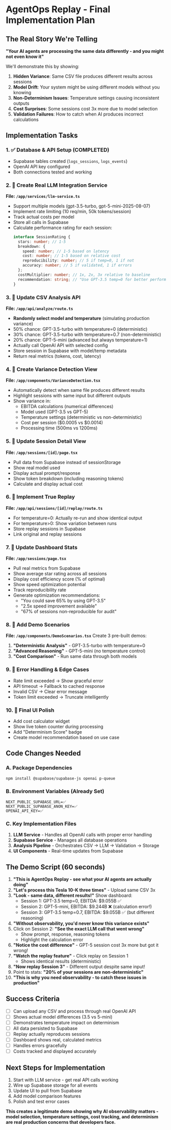 # AgentOps Replay - Final Implementation Plan

## The Real Story We're Telling

**"Your AI agents are processing the same data differently - and you might not even know it"**

We'll demonstrate this by showing:
1. **Hidden Variance**: Same CSV file produces different results across sessions
2. **Model Drift**: Your system might be using different models without you knowing
3. **Non-Determinism Issues**: Temperature settings causing inconsistent outputs
4. **Cost Surprises**: Some sessions cost 3x more due to model selection
5. **Validation Failures**: How to catch when AI produces incorrect calculations

## Implementation Tasks

### 1. ✅ Database & API Setup (COMPLETED)
- Supabase tables created (`logs_sessions`, `logs_events`)
- OpenAI API key configured
- Both connections tested and working

### 2. 🔄 Create Real LLM Integration Service
**File: `/app/services/llm-service.ts`**
- Support multiple models (gpt-3.5-turbo, gpt-5-mini-2025-08-07)
- Implement rate limiting (10 req/min, 50k tokens/session)
- Track actual costs per model
- Store all calls in Supabase
- Calculate performance rating for each session:
  ```typescript
  interface SessionRating {
    stars: number; // 1-5
    breakdown: {
      speed: number; // 1-5 based on latency
      cost: number; // 1-5 based on relative cost
      reproducibility: number; // 5 if temp=0, 1 if not
      accuracy: number; // 5 if validated, 1 if errors
    };
    costMultiplier: number; // 1x, 2x, 3x relative to baseline
    recommendation: string; // "Use GPT-3.5 temp=0 for better performance"
  }
  ```

### 3. 🔄 Update CSV Analysis API
**File: `/app/api/analyze/route.ts`**
- **Randomly select model and temperature** (simulating production variance)
- 50% chance: GPT-3.5-turbo with temperature=0 (deterministic)
- 30% chance: GPT-3.5-turbo with temperature=0.7 (non-deterministic)
- 20% chance: GPT-5-mini (advanced but always temperature=1)
- Actually call OpenAI API with selected config
- Store session in Supabase with model/temp metadata
- Return real metrics (tokens, cost, latency)

### 4. 🔄 Create Variance Detection View
**File: `/app/components/VarianceDetection.tsx`**
- Automatically detect when same file produces different results
- Highlight sessions with same input but different outputs
- Show variance in:
  - EBITDA calculations (numerical differences)
  - Model used (GPT-3.5 vs GPT-5)
  - Temperature settings (deterministic vs non-deterministic)
  - Cost per session ($0.0005 vs $0.0014)
  - Processing time (500ms vs 1200ms)

### 5. 🔄 Update Session Detail View
**File: `/app/sessions/[id]/page.tsx`**
- Pull data from Supabase instead of sessionStorage
- Show real model used
- Display actual prompt/response
- Show token breakdown (including reasoning tokens)
- Calculate and display actual cost

### 6. 🔄 Implement True Replay
**File: `/app/api/sessions/[id]/replay/route.ts`**
- For temperature=0: Actually re-run and show identical output
- For temperature>0: Show variation between runs
- Store replay sessions in Supabase
- Link original and replay sessions

### 7. 🔄 Update Dashboard Stats
**File: `/app/sessions/page.tsx`**
- Pull real metrics from Supabase
- Show average star rating across all sessions
- Display cost efficiency score (% of optimal)
- Show speed optimization potential
- Track reproducibility rate
- Generate optimization recommendations:
  - "You could save 65% by using GPT-3.5"
  - "2.5x speed improvement available"
  - "67% of sessions non-reproducible for audit"

### 8. 🔄 Add Demo Scenarios
**File: `/app/components/DemoScenarios.tsx`**
Create 3 pre-built demos:
1. **"Deterministic Analysis"** - GPT-3.5-turbo with temperature=0
2. **"Advanced Reasoning"** - GPT-5-mini (no temperature control)
3. **"Cost Comparison"** - Run same data through both models

### 9. 🔄 Error Handling & Edge Cases
- Rate limit exceeded → Show graceful error
- API timeout → Fallback to cached response
- Invalid CSV → Clear error message
- Token limit exceeded → Truncate intelligently

### 10. 🔄 Final UI Polish
- Add cost calculator widget
- Show live token counter during processing
- Add "Determinism Score" badge
- Create model recommendation based on use case

## Code Changes Needed

### A. Package Dependencies
```bash
npm install @supabase/supabase-js openai p-queue
```

### B. Environment Variables (Already Set)
```
NEXT_PUBLIC_SUPABASE_URL=✅
NEXT_PUBLIC_SUPABASE_ANON_KEY=✅
OPENAI_API_KEY=✅
```

### C. Key Implementation Files

1. **LLM Service** - Handles all OpenAI calls with proper error handling
2. **Supabase Service** - Manages all database operations
3. **Analysis Pipeline** - Orchestrates CSV → LLM → Validation → Storage
4. **UI Components** - Real-time updates from Supabase

## The Demo Script (60 seconds)

1. **"This is AgentOps Replay - see what your AI agents are actually doing"**
2. **"Let's process this Tesla 10-K three times"** - Upload same CSV 3x
3. **"Look - same data, different results!"** Show dashboard:
   - Session 1: GPT-3.5 temp=0, EBITDA: $9.055B ✅
   - Session 2: GPT-5-mini, EBITDA: $9.244B ❌ (calculation error!)
   - Session 3: GPT-3.5 temp=0.7, EBITDA: $9.055B ✅ (but different reasoning)
4. **"Without observability, you'd never know this variance exists"**
5. Click on Session 2: **"See the exact LLM call that went wrong"**
   - Show prompt, response, reasoning tokens
   - Highlight the calculation error
6. **"Notice the cost difference"** - GPT-5 session cost 3x more but got it wrong!
7. **"Watch the replay feature"** - Click replay on Session 1
   - Shows identical results (deterministic)
8. **"Now replay Session 3"** - Different output despite same input!
9. Point to stats: **"20% of your sessions are non-deterministic"**
10. **"This is why you need observability - to catch these issues in production"**

## Success Criteria

- [ ] Can upload any CSV and process through real OpenAI API
- [ ] Shows actual model differences (3.5 vs 5-mini)
- [ ] Demonstrates temperature impact on determinism
- [ ] All data persisted to Supabase
- [ ] Replay actually reproduces sessions
- [ ] Dashboard shows real, calculated metrics
- [ ] Handles errors gracefully
- [ ] Costs tracked and displayed accurately

## Next Steps for Implementation

1. Start with LLM service - get real API calls working
2. Wire up Supabase storage for all events
3. Update UI to pull from Supabase
4. Add model comparison features
5. Polish and test error cases

**This creates a legitimate demo showing why AI observability matters - model selection, temperature settings, cost tracking, and determinism are real production concerns that developers face.**